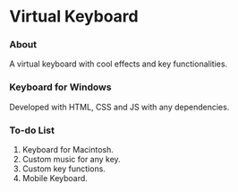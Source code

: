 # Virtual Keyboard

### About
A virtual keyboard with cool effects and key functionalities.

### Keyboard for Windows
Developed with HTML, CSS and JS with any dependencies.

### To-do List
1. Keyboard for Macintosh.
2. Custom music for any key.
3. Custom key functions.
4. Mobile Keyboard.

